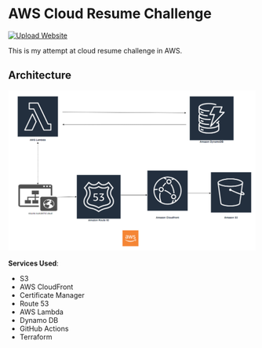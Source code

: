 # AWS Cloud Resume Challenge
[![Upload Website](https://github.com/rishabkumar7/aws-cloud-resume-challenge/actions/workflows/front-end-CICD.yml/badge.svg)](https://github.com/rishabkumar7/aws-cloud-resume-challenge/actions/workflows/front-end-CICD.yml)

This is my attempt at cloud resume challenge in AWS.


## Architecture

![Architecture Screenshot](./img/AWS-CloudResumeChallnge-Architecture.png.png)



**Services Used**:

- S3
- AWS CloudFront
- Certificate Manager
- Route 53
- AWS Lambda
- Dynamo DB
- GitHub Actions
- Terraform


